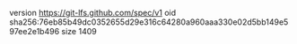version https://git-lfs.github.com/spec/v1
oid sha256:76eb85b49dc0352655d29e316c64280a960aaa330e02d5bb149e597ee2e1b496
size 1409
